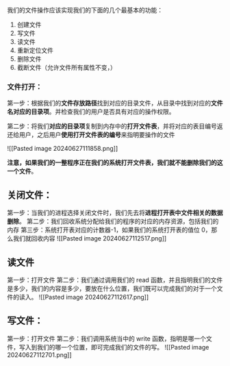 我们的文件操作应该实现我们的下面的几个最基本的功能：
1. 创建文件
2. 写文件
3. 读文件
4. 重新定位文件
5. 删除文件
6. 截断文件（允许文件所有属性不变，）

### 文件打开：
第一步：根据我们的**文件存放路径**找到对应的目录文件，从目录中找到对应的**文件名对应的目录项**。并检查我们的用户是否具有对应的操作权限。

第二步：将我们**对应的目录项**复制到内存中的**打开文件表**，并将对应的表目编号返还给用户，之后用户**使用打开文件表的编号**来指明要操作的文件


![[Pasted image 20240627111858.png]]


**注意，如果我们的一整程序正在我们的系统打开文件表，我们就不能删除我们的这一个文件**。

## 关闭文件：
第一步：当我们的进程选择关闭文件时，我们先去将**进程打开表中文件相关的数据删除**。
第二步：我们回收系统分配给我们的程序的对应的内存资源，包括我们的内存
第三步：系统打开表对应的计数器-1，如果我们的系统打开表的值位 0，那么我们就回收内容
![[Pasted image 20240627112517.png]]

## 读文件
第一步：打开文件
第二步：我们通过调用我们的 read 函数，并且指明我们的文件是多少，我们的内容是多少，要放在什么位置，我们既可以完成我们的对于一个文件的读入。
![[Pasted image 20240627112617.png]]

## 写文件：
第一步：打开文件
第二步：我们调用系统当中的 write 函数，指明是哪一个文件，写入到我们的哪一个位置，即可完成我们的文件的写。
![[Pasted image 20240627112701.png]]